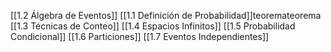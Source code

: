[[1.2 Álgebra de Eventos]]
[[1.1 Definición de Probabilidad]]teoremateorema
[[1.3 Técnicas de Conteo]]
[[1.4 Espacios Infinitos]]
[[1.5 Probabilidad Condicional]]
[[1.6 Particiones]]
[[1.7 Eventos Independientes]]